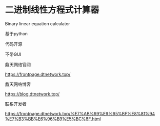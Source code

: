 # 二进制线性方程式计算器
Binary linear equation calculator

基于python

代码开源

不带GUI

鼎天网络官网


https://frontpage.dtnetwork.top/


鼎天网络博客


https://blog.dtnetwork.top/


联系开发者


https://frontpage.dtnetwork.top/%E7%AB%99%E9%95%BF%E8%81%94%E7%B3%BB%E6%96%B9%E5%BC%8F.html
